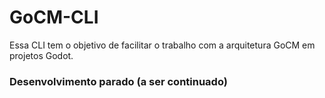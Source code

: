 # GoCM-CLI
Essa CLI tem o objetivo de facilitar o trabalho com a arquitetura GoCM em projetos Godot.
### Desenvolvimento parado (a ser continuado)